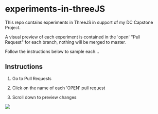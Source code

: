 # experiments-in-threeJS

This repo contains experiments in ThreeJS in support of my DC Capstone Project. 

A visual preview of each experiment is contained in the 'open' "Pull Request" for each branch, nothing will be merged to master. 

Follow the instructions below to sample each... 

## Instructions

1. Go to Pull Requests

2. Click on the name of each 'OPEN' pull request


3. Scroll down to preview changes

![](https://github.com/iTrauco/experiments-in-threeJS/blob/master/Demo/2019-05-21%2020.55.31.gif)
